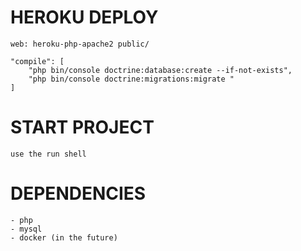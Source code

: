 # HEROKU DEPLOY

    web: heroku-php-apache2 public/

    "compile": [
        "php bin/console doctrine:database:create --if-not-exists",
        "php bin/console doctrine:migrations:migrate "
    ]

# START PROJECT

    use the run shell

# DEPENDENCIES
    - php
    - mysql
    - docker (in the future)